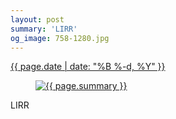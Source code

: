```yaml
---
layout: post
summary: 'LIRR'
og_image: 758-1280.jpg
---
```


<p>
 <time>
  <a href="/758">
   {{ page.date | date: "%B %-d, %Y" }}
  </a>
 </time>
 <a href="/758">
  <figure data-taken="5/25/2018">
   <img alt="{{ page.summary }}" sizes="(min-width: 700px) 50vw, calc(100vw - 2rem)" src="{{ site.assets_url }}/758-640.jpg" srcset="{{ site.assets_url }}/758-320.jpg 320w, {{ site.assets_url }}/758-640.jpg 640w, {{ site.assets_url }}/758-960.jpg 960w, {{ site.assets_url }}/758-1280.jpg 1280w"/>
  </figure>
 </a>
 <span>
  LIRR
 </span>
</p>
